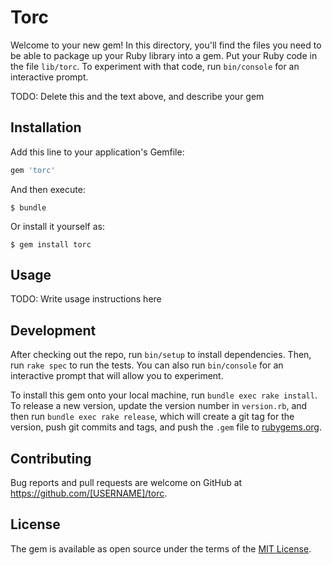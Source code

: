# Torc

Welcome to your new gem! In this directory, you'll find the files you need to be able to package up your Ruby library into a gem. Put your Ruby code in the file `lib/torc`. To experiment with that code, run `bin/console` for an interactive prompt.

TODO: Delete this and the text above, and describe your gem

## Installation

Add this line to your application's Gemfile:

```ruby
gem 'torc'
```

And then execute:

    $ bundle

Or install it yourself as:

    $ gem install torc

## Usage

TODO: Write usage instructions here

## Development

After checking out the repo, run `bin/setup` to install dependencies. Then, run `rake spec` to run the tests. You can also run `bin/console` for an interactive prompt that will allow you to experiment.

To install this gem onto your local machine, run `bundle exec rake install`. To release a new version, update the version number in `version.rb`, and then run `bundle exec rake release`, which will create a git tag for the version, push git commits and tags, and push the `.gem` file to [rubygems.org](https://rubygems.org).

## Contributing

Bug reports and pull requests are welcome on GitHub at https://github.com/[USERNAME]/torc.


## License

The gem is available as open source under the terms of the [MIT License](http://opensource.org/licenses/MIT).

